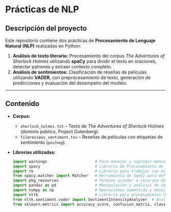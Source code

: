 # Prácticas de NLP

## Descripción del proyecto
Este repositorio contiene dos prácticas de **Procesamiento de Lenguaje Natural (NLP)** realizadas en Python:

1. **Análisis de texto literario:** Procesamiento del corpus *The Adventures of Sherlock Holmes* utilizando **spaCy** para dividir el texto en oraciones, detectar patrones y extraer contexto completo.  
2. **Análisis de sentimientos:** Clasificación de reseñas de películas utilizando **VADER**, con preprocesamiento de texto, generación de predicciones y evaluación del desempeño del modelo.

---

## Contenido

- **Corpus:**  
  - `sherlock_holmes.txt` – Texto de *The Adventures of Sherlock Holmes* (dominio público, Project Gutenberg).  
  - `filmreviews_sentiment.tsv` – Reseñas de películas con etiquetas de sentimiento (`pos`/`neg`).

- **Librerías utilizadas:**  
  ```python
  import warnings                     # Para manejar y suprimir mensajes de advertencia
  import spacy                        # Librería de Procesamiento de Lenguaje Natural (NLP)
  import re                           # Librería para trabajar con expresiones regulares, permite buscar, extraer y manipular patrones de texto de manera eficiente.
  from spacy.matcher import Matcher   # Herramienta de SpaCy para definir y buscar patrones en el texto
  import pkg_resources                # Permite acceder a recursos dentro de paquetes Python, verificar versiones de librerías y manejar dependencias de manera programática
  import pandas as pd                 # Manipulación y análisis de datos en estructuras tipo DataFrame
  import numpy as np                  # Operaciones numéricas y manejo de arreglos
  import nltk                         # Librería para procesamiento de lenguaje natural
  from nltk.sentiment.vader import SentimentIntensityAnalyzer  # Analizador de sentimiento VADER
  from sklearn.metrics import accuracy_score, confusion_matrix, classification_report     # Métricas de evaluación para modelos de clasificación

